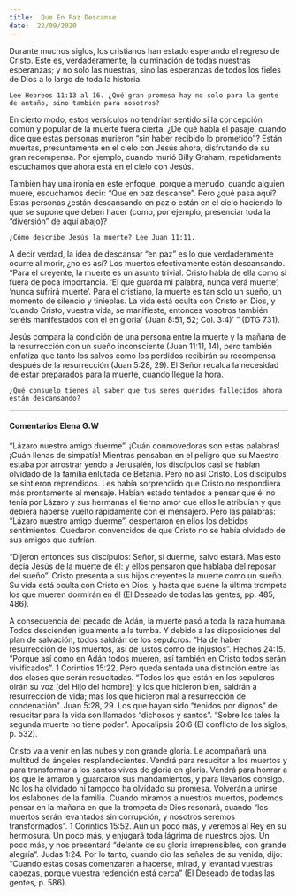 ```yaml
---
title:  Que En Paz Descanse
date:  22/09/2020
---
```


Durante muchos siglos, los cristianos han estado esperando el regreso de Cristo. Este es, verdaderamente, la culminación de todas nuestras esperanzas; y no solo las nuestras, sino las esperanzas de todos los fieles de Dios a lo largo de toda la historia.

`Lee Hebreos 11:13 al 16. ¿Qué gran promesa hay no solo para la gente de antaño, sino también para nosotros?`

En cierto modo, estos versículos no tendrían sentido si la concepción común y popular de la muerte fuera cierta. ¿De qué habla el pasaje, cuando dice que estas personas murieron “sin haber recibido lo prometido”? Están muertas, presuntamente en el cielo con Jesús ahora, disfrutando de su gran recompensa. Por ejemplo, cuando murió Billy Graham, repetidamente escuchamos que ahora está en el cielo con Jesús.

También hay una ironía en este enfoque, porque a menudo, cuando alguien muere, escuchamos decir: “Que en paz descanse”. Pero ¿qué pasa aquí? Estas personas ¿están descansando en paz o están en el cielo haciendo lo que se supone que deben hacer (como, por ejemplo, presenciar toda la “diversión” de aquí abajo)?

`¿Cómo describe Jesús la muerte? Lee Juan 11:11.`

A decir verdad, la idea de descansar “en paz” es lo que verdaderamente ocurre al morir, ¿no es así? Los muertos efectivamente están descansando. “Para el creyente, la muerte es un asunto trivial. Cristo habla de ella como si fuera de poca importancia. ‘El que guarda mi palabra, nunca verá muerte’, ‘nunca sufrirá muerte’. Para el cristiano, la muerte es tan solo un sueño, un momento de silencio y tinieblas. La vida está oculta con Cristo en Dios, y ‘cuando Cristo, vuestra vida, se manifieste, entonces vosotros también seréis manifestados con él en gloria’ (Juan 8:51, 52; Col. 3:4)’ ” (DTG 731).

Jesús compara la condición de una persona entre la muerte y la mañana de la resurrección con un sueño inconsciente (Juan 11:11, 14), pero también enfatiza que tanto los salvos como los perdidos recibirán su recompensa después de la resurrección (Juan 5:28, 29). El Señor recalca la necesidad de estar preparados para la muerte, cuando llegue la hora.

`¿Qué consuelo tienes al saber que tus seres queridos fallecidos ahora están descansando?`

---

#### Comentarios Elena G.W

“Lázaro nuestro amigo duerme”. ¡Cuán conmovedoras son estas palabras! ¡Cuán llenas de simpatía! Mientras pensaban en el peligro que su Maestro estaba por arrostrar yendo a Jerusalén, los discípulos casi se habían olvidado de la familia enlutada de Betania. Pero no así Cristo. Los discípulos se sintieron reprendidos. Les había sorprendido que Cristo no respondiera más prontamente al mensaje. Habían estado tentados a pensar que él no tenía por Lázaro y sus hermanas el tierno amor que ellos le atribuían y que debiera haberse vuelto rápidamente con el mensajero. Pero las palabras: “Lázaro nuestro amigo duerme”. despertaron en ellos los debidos sentimientos. Quedaron convencidos de que Cristo no se había olvidado de sus amigos que sufrían.

“Dijeron entonces sus discípulos: Señor, si duerme, salvo estará. Mas esto decía Jesús de la muerte de él: y ellos pensaron que hablaba del reposar del sueño”. Cristo presenta a sus hijos creyentes la muerte como un sueño. Su vida está oculta con Cristo en Dios, y hasta que suene la última trompeta los que mueren dormirán en él (El Deseado de todas las gentes, pp. 485, 486).

A consecuencia del pecado de Adán, la muerte pasó a toda la raza humana. Todos descienden igualmente a la tumba. Y debido a las disposiciones del plan de salvación, todos saldrán de los sepulcros. “Ha de haber resurrección de los muertos, así de justos como de injustos”. Hechos 24:15. “Porque así como en Adán todos mueren, así también en Cristo todos serán vivificados”. 1 Corintios 15:22. Pero queda sentada una distinción entre las dos clases que serán resucitadas. “Todos los que están en los sepulcros oirán su voz [del Hijo del hombre]; y los que hicieron bien, saldrán a resurrección de vida; mas los que hicieron mal a resurrección de condenación”. Juan 5:28, 29. Los que hayan sido “tenidos por dignos” de resucitar para la vida son llamados “dichosos y santos”. “Sobre los tales la segunda muerte no tiene poder”. Apocalipsis 20:6 (El conflicto de los siglos, p. 532).

Cristo va a venir en las nubes y con grande gloria. Le acompañará una multitud de ángeles resplandecientes. Vendrá para resucitar a los muertos y para transformar a los santos vivos de gloria en gloria. Vendrá para honrar a los que le amaron y guardaron sus mandamientos, y para llevarlos consigo. No los ha olvidado ni tampoco ha olvidado su promesa. Volverán a unirse los eslabones de la familia. Cuando miramos a nuestros muertos, podemos pensar en la mañana en que la trompeta de Dios resonará, cuando “los muertos serán levantados sin corrupción, y nosotros seremos transformados”. 1 Corintios 15:52. Aun un poco más, y veremos al Rey en su hermosura. Un poco más, y enjugará toda lágrima de nuestros ojos. Un poco más, y nos presentará “delante de su gloria irreprensibles, con grande alegría”. Judas 1:24. Por lo tanto, cuando dio las señales de su venida, dijo: “Cuando estas cosas comenzaren a hacerse, mirad, y levantad vuestras cabezas, porque vuestra redención está cerca” (El Deseado de todas las gentes, p. 586).